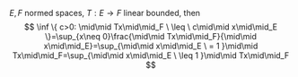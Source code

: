 $E,F$ normed spaces, $T: E\to F$ linear bounded, then 
$$
\inf \{ c>0: \mid\mid Tx\mid\mid_F \ \leq \ c\mid\mid x\mid\mid_E \}=\sup_{x\neq 0}\frac{\mid\mid Tx\mid\mid_F}{\mid\mid x\mid\mid_E}=\sup_{\mid\mid x\mid\mid_E \ = 1 }\mid\mid Tx\mid\mid_F=\sup_{\mid\mid x\mid\mid_E \ \leq 1 }\mid\mid Tx\mid\mid_F
$$
